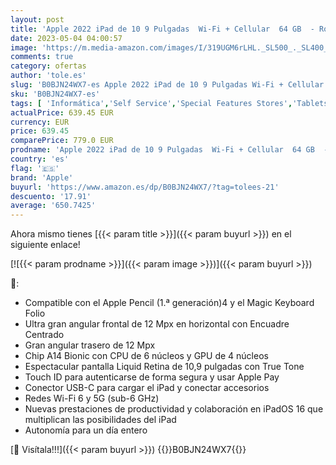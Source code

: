 ```yaml
---
layout: post
title: 'Apple 2022 iPad de 10 9 Pulgadas  Wi-Fi + Cellular  64 GB  - Rosa  10.ª generación '
date: 2023-05-04 04:00:57
image: 'https://m.media-amazon.com/images/I/319UGM6rLHL._SL500_._SL400_.jpg'
comments: true
category: ofertas
author: 'tole.es'
slug: 'B0BJN24WX7-es Apple 2022 iPad de 10 9 Pulgadas Wi-Fi + Cellular 64 GB -...'
sku: 'B0BJN24WX7-es'
tags: [ 'Informática','Self Service','Special Features Stores','Tablets','Vuelta al cole: Informática','apple','ipad','🇪🇸', ]
actualPrice: 639.45 EUR
currency: EUR
price: 639.45
comparePrice: 779.0 EUR
prodname: 'Apple 2022 iPad de 10 9 Pulgadas  Wi-Fi + Cellular  64 GB  - Rosa  10.ª generación '
country: 'es'
flag: '🇪🇸'
brand: 'Apple'
buyurl: 'https://www.amazon.es/dp/B0BJN24WX7/?tag=tolees-21'
descuento: '17.91'
average: '650.7425'
---
```


Ahora mismo tienes [{{< param title >}}]({{< param buyurl >}}) en el siguiente enlace!

[![{{< param prodname >}}]({{< param image >}})]({{< param buyurl >}})

🔎:

- Compatible con el Apple Pencil (1.ª generación)4 y el Magic Keyboard Folio
- Ultra gran angular frontal de 12 Mpx en horizontal con Encuadre Centrado
- Gran angular trasero de 12 Mpx
- Chip A14 Bionic con CPU de 6 núcleos y GPU de 4 núcleos
- Espectacular pantalla Liquid Retina de 10,9 pulgadas con True Tone
- Touch ID para autenticarse de forma segura y usar Apple Pay
- Conector USB-C para cargar el iPad y conectar accesorios
- Redes Wi-Fi 6 y 5G (sub-6 GHz)
- Nuevas prestaciones de productividad y colaboración en iPadOS 16 que multiplican las posibilidades del iPad
- Autonomía para un día entero

[🛒 Visítala!!!]({{< param buyurl >}})
{{<world>}}B0BJN24WX7{{</world>}}
